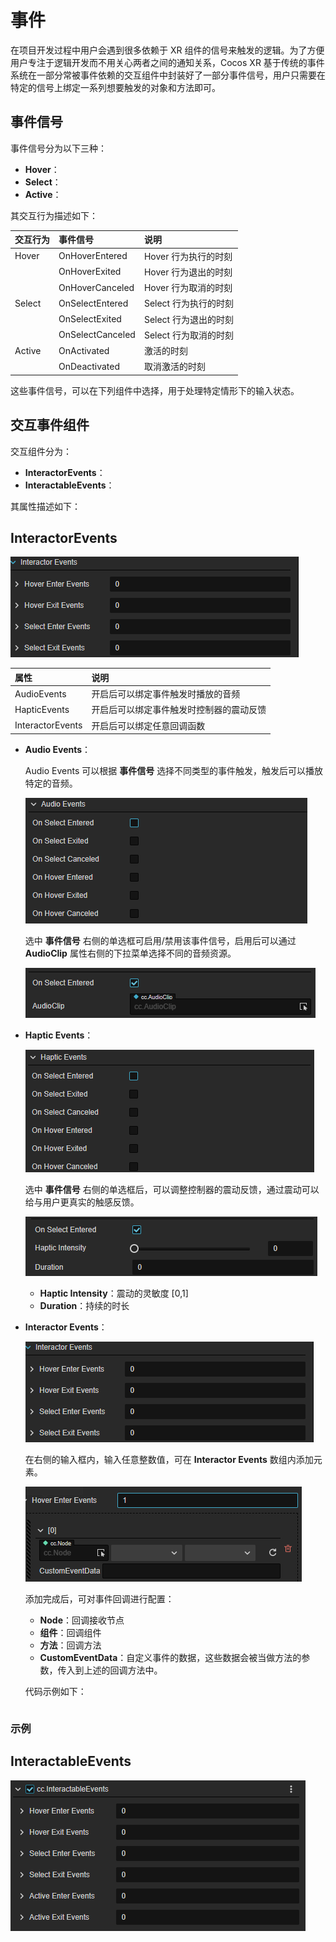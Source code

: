 # 事件

在项目开发过程中用户会遇到很多依赖于 XR 组件的信号来触发的逻辑。为了方便用户专注于逻辑开发而不用关心两者之间的通知关系，Cocos XR 基于传统的事件系统在一部分常被事件依赖的交互组件中封装好了一部分事件信号，用户只需要在特定的信号上绑定一系列想要触发的对象和方法即可。

## 事件信号

事件信号分为以下三种：

- **Hover**：
- **Select**：
- **Active**：

其交互行为描述如下：

| 交互行为 | 事件信号         | 说明                  |
| :------- | :--------------- | :-------------------- |
| Hover    | OnHoverEntered   | Hover 行为执行的时刻   |
|          | OnHoverExited    | Hover 行为退出的时刻   |
|          | OnHoverCanceled  | Hover 行为取消的时刻   |
| Select   | OnSelectEntered  | Select 行为执行的时刻  |
|          | OnSelectExited   | Select 行为退出的时刻 |
|          | OnSelectCanceled | Select 行为取消的时刻 |
| Active   | OnActivated      | 激活的时刻            |
|          | OnDeactivated    | 取消激活的时刻        |

这些事件信号，可以在下列组件中选择，用于处理特定情形下的输入状态。

## 交互事件组件

交互组件分为：

- **InteractorEvents**：
- **InteractableEvents**：

其属性描述如下：

## InteractorEvents

![interactor-event](events/interactor-event.png)

| 属性 | 说明 |
| :--- | :--- |
| AudioEvents      | 开启后可以绑定事件触发时播放的音频 |
| HapticEvents     | 开启后可以绑定事件触发时控制器的震动反馈  |
| InteractorEvents | 开启后可以绑定任意回调函数|

- **Audio Events**：

    Audio Events 可以根据 **事件信号** 选择不同类型的事件触发，触发后可以播放特定的音频。

     ![audio-event](events/audio-event.png)

    选中 **事件信号** 右侧的单选框可启用/禁用该事件信号，启用后可以通过 **AudioClip** 属性右侧的下拉菜单选择不同的音频资源。

     ![audio-event-enabled](events/audio-event-enabled.png)

- **Haptic Events**：

    ![haptic-event](events/haptic-event.png)

    选中 **事件信号** 右侧的单选框后，可以调整控制器的震动反馈，通过震动可以给与用户更真实的触感反馈。

    ![haptic-event-enable](events/haptic-event-enable.png)

    - **Haptic Intensity**：震动的灵敏度 [0,1]
    - **Duration**：持续的时长

- **Interactor Events**：

    ![interactor-event](events/interactor-event.png)

    在右侧的输入框内，输入任意整数值，可在 **Interactor Events** 数组内添加元素。

    ![interactor-event-enable](events/interactor-event-enable.png)

    添加完成后，可对事件回调进行配置：

    - **Node**：回调接收节点
    - **组件**：回调组件
    - **方法**：回调方法
    - **CustomEventData**：自定义事件的数据，这些数据会被当做方法的参数，传入到上述的回调方法中。

    代码示例如下：

    ```ts

    ```

### 示例

## InteractableEvents

![interactable-event](events/interactable-event.png)

<!-- | 组件名称              | 事件组           | 事件触发功能                                                         |
| :-------------------- | :--------------- | :------------------------------------------------------------------- |
| cc.InteractorEvents   | AudioEvents      | 开启后可以绑定事件触发时播放的音频![](events/audio-event.png)        |
|                       | HapticEvents     | 开启后可以绑定事件触发时控制器的震动反馈![](events/haptic-event.png) |
|                       | InteractorEvents | 开启后可以绑定任意回调函数![](events/interactor-event.png)           |
| cc.InteractableEvents |                  | 开启后可以绑定任意回调函数![](events/interactable-event.png)         | -->

